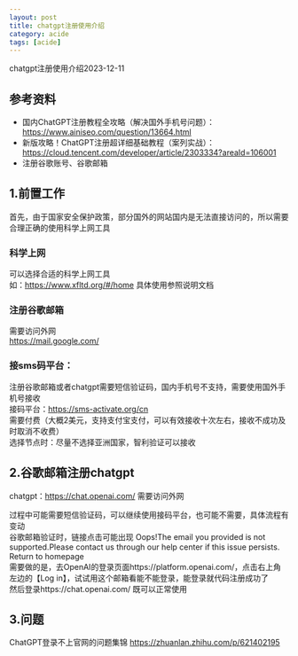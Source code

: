 ```yaml
---
layout: post
title: chatgpt注册使用介绍
category: acide
tags: [acide]
---
```


chatgpt注册使用介绍2023-12-11

## 参考资料
- 国内ChatGPT注册教程全攻略（解决国外手机号问题）：https://www.ainiseo.com/question/13664.html
- 新版攻略！ChatGPT注册超详细基础教程（案列实战）：https://cloud.tencent.com/developer/article/2303334?areaId=106001
- 注册谷歌账号、谷歌邮箱

## 1.前置工作
首先，由于国家安全保护政策，部分国外的网站国内是无法直接访问的，所以需要合理正确的使用科学上网工具  

### 科学上网 
可以选择合适的科学上网工具        
如：https://www.xfltd.org/#/home  具体使用参照说明文档     

### 注册谷歌邮箱
需要访问外网         
https://mail.google.com/      
 
### 接sms码平台：
注册谷歌邮箱或者chatgpt需要短信验证码，国内手机号不支持，需要使用国外手机号接收    
接码平台：https://sms-activate.org/cn    
需要付费（大概2美元，支持支付宝支付，可以有效接收十次左右，接收不成功及时取消不收费）    
选择节点时：尽量不选择亚洲国家，智利验证可以接收    

## 2.谷歌邮箱注册chatgpt
chatgpt：https://chat.openai.com/ 需要访问外网 

过程中可能需要短信验证码，可以继续使用接码平台，也可能不需要，具体流程有变动  
谷歌邮箱验证时，链接点击可能出现  Oops!The email you provided is not supported.Please contact us through our help center if this issue persists. Return to homepage   
需要做的是，去OpenAI的登录页面https://platform.openai.com/，点击右上角左边的【Log in】，试试用这个邮箱看能不能登录，能登录就代码注册成功了  
然后登录https://chat.openai.com/ 既可以正常使用  

## 3.问题
ChatGPT登录不上官网的问题集锦 https://zhuanlan.zhihu.com/p/621402195